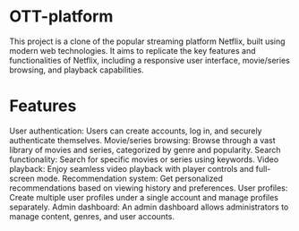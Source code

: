 # OTT-platform
This project is a clone of the popular streaming platform Netflix, built using modern web technologies. It aims to replicate the key features and functionalities of Netflix, including a responsive user interface, movie/series browsing, and playback capabilities.


# Features
User authentication: Users can create accounts, log in, and securely authenticate themselves.
Movie/series browsing: Browse through a vast library of movies and series, categorized by genre and popularity.
Search functionality: Search for specific movies or series using keywords.
Video playback: Enjoy seamless video playback with player controls and full-screen mode.
Recommendation system: Get personalized recommendations based on viewing history and preferences.
User profiles: Create multiple user profiles under a single account and manage profiles separately.
Admin dashboard: An admin dashboard allows administrators to manage content, genres, and user accounts.
